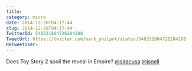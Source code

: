 ```yaml
---
title: 
category: micro
date: 2014-12-26T04:17:44
slug: 2014-12-26T04:17:44
TwitterId: 548331804726284288
TweetUrl: https://twitter.com/mark_philpot/status/548331804726284288
ReTweetUser: 
---
```


Does Toy Story 2 spoil the reveal in Empire? [@siracusa](https://twitter.com/siracusa) [@jsnell](https://twitter.com/jsnell)